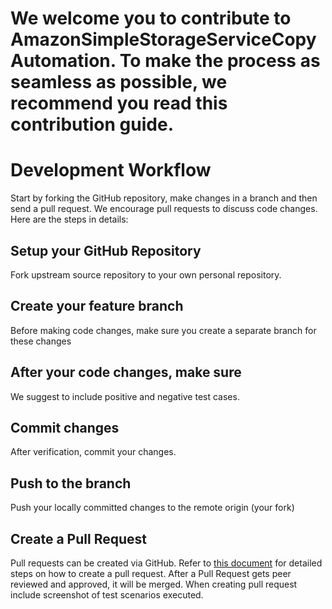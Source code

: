 # We welcome you to contribute to AmazonSimpleStorageServiceCopyAutomation. To make the process as seamless as possible, we recommend you read this contribution guide.

# Development Workflow
Start by forking the GitHub repository, make changes in a branch and then send a pull request. We encourage pull requests to discuss code changes. Here are the steps in details:

## Setup your GitHub Repository
Fork upstream source repository to your own personal repository.

## Create your feature branch
Before making code changes, make sure you create a separate branch for these changes

## After your code changes, make sure

We suggest to include positive and negative test cases.

## Commit changes
After verification, commit your changes.

## Push to the branch
Push your locally committed changes to the remote origin (your fork)

## Create a Pull Request
Pull requests can be created via GitHub. Refer to [this document](https://docs.github.com/en/pull-requests/collaborating-with-pull-requests/proposing-changes-to-your-work-with-pull-requests/creating-a-pull-request) for detailed steps on how to create a pull request. After a Pull Request gets peer reviewed and approved, it will be merged.
When creating pull request include screenshot of test scenarios executed.
